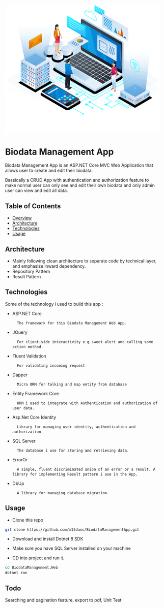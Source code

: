 <img src="BiodataManagement.Web/wwwroot/images/hero-img.png" alt="Banner Image for Biodata Management App" width="1000">

# Biodata Management App

Biodata Management App is an ASP.NET Core MVC Web Application that allows user to create and edit their biodata.

Bassically a CRUD App with authentication and authorization feature to make normal user can only see and edit their own biodata and only admin user can view and edit all data.

## Table of Contents

- [Overview](#Biodata-Management-App)
- [Architecture](#Architecture)
- [Technologies](#Technologies)
- [Usage](#Usage)

## Architecture

- Mainly following clean architecture to separate code by technical layer, and emphasize inward dependency.
- Repository Pattern
- Result Pattern

## Technologies

Some of the technology i used to build this app :

- ASP.NET Core

        The framework for this Biodata Management Web App.

- JQuery

        For client-side interactivity e.g sweet alert and calling some action method.

- Fluent Validation

        For validating incoming request

- Dapper

        Micro ORM for talking and map entity from database

- Entity Framework Core

        ORM i used to integrate with Authentication and authorization of user data.

- Asp.Net Core Identity

        Library for managing user identity, authentication and authorization

- SQL Server

        The database i use for storing and retrieving data.

- ErrorOr

        A simple, fluent discriminated union of an error or a result. A library for implementing Result pattern i use in the App.

- DbUp

        A library for managing database migration.

## Usage

- Clone this repo

```bash
git clone https://github.com/m13dans/BiodataManagementApp.git
```

- Download and install Dotnet 8 SDK
- Make sure you have SQL Server installed on your machine

- CD into project and run it.

```bash
cd BiodataManagement.Web
dotnet run
```

## Todo

Searching and pagination feature, export to pdf, Unit Test
